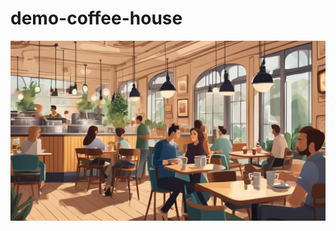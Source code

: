 # demo-coffee-house
[![IMAGE ALT TEXT HERE](https://github.com/bacdillon/demo-coffee-house/blob/master/images/main.jpg)](https://bacdillon.github.io/demo-coffee-house/)
